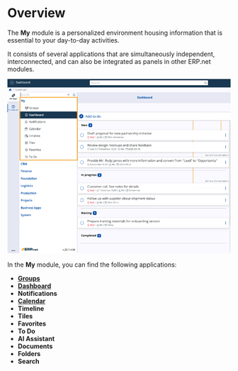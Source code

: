 # Overview

The **My** module is a personalized environment housing information that is essential to your day-to-day activities.

It consists of several applications that are simultaneously independent, interconnected, and can also be integrated as panels in other ERP.net modules.

![pictures](pictures/my_v266.png)

In the **My** module, you can find the following applications:

* **[Groups](groups/index.md)**
* **[Dashboard](dashboard.md)**
* **Notifications**
* **[Calendar](calendar.md)**
* **Timeline**
* **Tiles**
* **Favorites**
* **To Do**
* **AI Assistant**
* **Documents**
* **Folders**
* **Search** 

